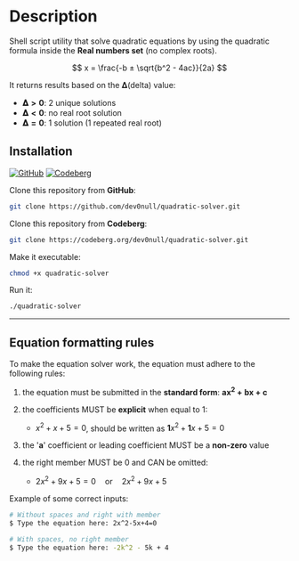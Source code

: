 # Description
Shell script utility that solve quadratic equations by using the quadratic formula inside the **Real numbers set** (no complex roots).

$$
x = \frac{-b ± \sqrt{b^2 - 4ac}}{2a}
$$

It returns results based on the 𝚫(delta) value:
- $\boldsymbol{𝚫 > 0}$: 2 unique solutions
- $\boldsymbol{𝚫 < 0}$: no real root solution
- $\boldsymbol{𝚫 = 0}$: 1 solution (1 repeated real root)

## Installation

[![GitHub](https://img.shields.io/badge/Clone_on-GitHub-blue?logo=github)](https://github.com/dev0null/quadratic-solver.git)
[![Codeberg](https://img.shields.io/badge/Clone_on-Codeberg-orange?logo=codeberg)](https://codeberg.org/dev0null/quadratic-solver.git)


Clone this repository from **GitHub**:
```sh
git clone https://github.com/dev0null/quadratic-solver.git
```
Clone this repository from **Codeberg**: 
```sh
git clone https://codeberg.org/dev0null/quadratic-solver.git
```

Make it executable:

```sh
chmod +x quadratic-solver
```

Run it:

```sh
./quadratic-solver
```
---
## Equation formatting rules
To make the equation solver work, the equation must adhere to the following rules:

1. the equation must be submitted in the **standard form**: $\mathbf{ax^2 + bx + c}$

2. the coefficients MUST be **explicit** when equal to 1:
    - $x^2 + x + 5 = 0$, should be written as $\mathbf1x^2 + \mathbf1x + 5 = 0$

3. the '$\mathbf a$' coefficient or leading coefficient MUST be a **non-zero** value

4. the right member MUST be 0 and CAN be omitted:
    - $2x^2 + 9x + 5 = 0\quad \text{or} \quad2x^2 + 9x + 5$ 

Example of some correct inputs:
```sh
# Without spaces and right with member
$ Type the equation here: 2x^2-5x+4=0

# With spaces, no right member
$ Type the equation here: -2k^2 - 5k + 4
```